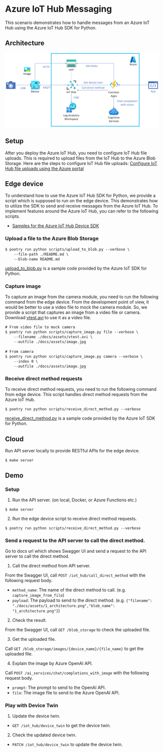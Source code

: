 # Azure IoT Hub Messaging

This scenario demonstrates how to handle messages from an Azure IoT Hub using the Azure IoT Hub SDK for Python.

## Architecture

[![architecture](../assets/1_architecture.png)](../assets/1_architecture.png)

## Setup

After you deploy the Azure IoT Hub, you need to configure IoT Hub file uploads. This is required to upload files from the IoT Hub to the Azure Blob Storage.
Here are the steps to configure IoT Hub file uploads: [Configure IoT Hub file uploads using the Azure portal](https://learn.microsoft.com/azure/iot-hub/iot-hub-configure-file-upload)

## Edge device

To understand how to use the Azure IoT Hub SDK for Python, we provide a script which is supposed to run on the edge device. This demonstrates how to utilize the SDK to send and receive messages from the Azure IoT Hub.
To implement features around the Azure IoT Hub, you can refer to the following scripts.

- [Samples for the Azure IoT Hub Device SDK](https://github.com/Azure/azure-iot-sdk-python/tree/main/samples)

### Upload a file to the Azure Blob Storage

```shell
$ poetry run python scripts/upload_to_blob.py --verbose \
    --file-path ./README.md \
    --blob-name README.md
```

[upload_to_blob.py](https://github.com/Azure/azure-iot-sdk-python/blob/main/samples/async-hub-scenarios/upload_to_blob.py) is a sample code provided by the Azure IoT SDK for Python.

### Capture image

To capture an image from the camera module, you need to run the following command from the edge device.
From the development point of view, it would be better to use a video file to mock the camera module.
So, we provide a script that captures an image from a video file or camera.
Download [vtest.avi](https://github.com/opencv/opencv/blob/4.x/samples/data/vtest.avi) to use it as a video file.

```shell
# From video file to mock camera
$ poetry run python scripts/capture_image.py file --verbose \
    --filename ./docs/assets/vtest.avi \
    --outfile ./docs/assets/image.jpg

# From camera
$ poetry run python scripts/capture_image.py camera --verbose \
    --index 0 \
    --outfile ./docs/assets/image.jpg
```

### Receive direct method requests

To receive direct method requests, you need to run the following command from edge device.
This script handles direct method requests from the Azure IoT Hub.

```shell
$ poetry run python scripts/receive_direct_method.py --verbose
```

[receive_direct_method.py](https://github.com/Azure/azure-iot-sdk-python/blob/main/samples/async-hub-scenarios/receive_direct_method.py) is a sample code provided by the Azure IoT SDK for Python.

## Cloud

Run API server locally to provide RESTful APIs for the edge device.

```shell
$ make server
```

## Demo

### Setup

1. Run the API server. (on local, Docker, or Azure Functions etc.)

```shell
$ make server
```

2. Run the edge device script to receive direct method requests.

```shell
$ poetry run python scripts/receive_direct_method.py --verbose
```

### Send a request to the API server to call the direct method.

Go to docs url which shows Swagger UI and send a request to the API server to call the direct method.

1. Call the direct method from API server.

From the Swagger UI, call `POST /iot_hub/call_direct_method` with the following request body.

- `method_name`: The name of the direct method to call. (e.g. `capture_image_from_file`)
- `payload`: The payload to send to the direct method. (e.g. `{"filename": "./docs/assets/1_architecture.png","blob_name": "1_architecture.png"}`)

2. Check the result.

From the Swagger UI, call `GET /blob_storage` to check the uploaded file.

3. Get the uploaded file.

Call `GET /blob_storage/images/{device_name}/{file_name}` to get the uploaded file.

4. Explain the image by Azure OpenAI API.

Call `POST /ai_services/chat/completions_with_image` with the following request body.

- `prompt`: The prompt to send to the OpenAI API.
- `file`: The image file to send to the Azure OpenAI API.

### Play with Device Twin

1. Update the device twin.

- `GET /iot_hub/device_twin` to get the device twin.

2. Check the updated device twin.

- `PATCH /iot_hub/device_twin` to update the device twin.
